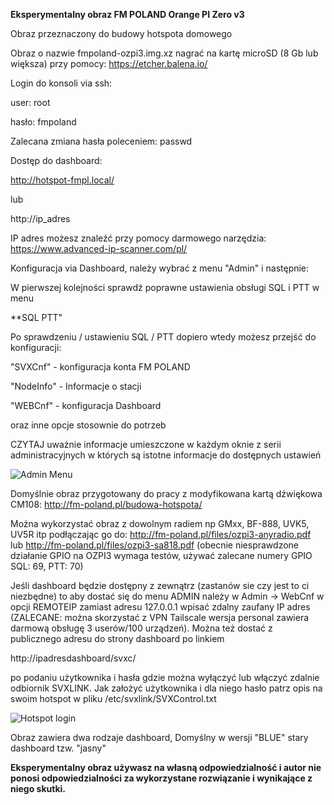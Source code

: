 **Eksperymentalny obraz FM POLAND Orange PI Zero v3**

Obraz przeznaczony do budowy hotspota domowego

Obraz o nazwie fmpoland-ozpi3.img.xz nagrać na kartę microSD (8 Gb lub większa) przy pomocy: https://etcher.balena.io/

Login do konsoli via ssh:

user: root

hasło: fmpoland

Zalecana zmiana hasła poleceniem: passwd

Dostęp do dashboard:

http://hotspot-fmpl.local/

lub

http://ip_adres

IP adres możesz znaleźć przy pomocy darmowego narzędzia: https://www.advanced-ip-scanner.com/pl/

Konfiguracja via Dashboard, należy wybrać z menu "Admin" i następnie:

W pierwszej kolejności sprawdź poprawne ustawienia obsługi SQL i PTT w menu

**SQL PTT"

Po sprawdzeniu / ustawieniu SQL / PTT dopiero wtedy możesz przejść do konfiguracji:

"SVXCnf" - konfiguracja konta FM POLAND

"NodeInfo" - Informacje o stacji

"WEBCnf" - konfiguracja Dashboard

oraz inne opcje stosownie do potrzeb

CZYTAJ uważnie informacje umieszczone w każdym oknie z serii administracyjnych
w których są istotne informacje do dostępnych ustawień

![Admin Menu](https://github.com/radioprj/orangepiv3/blob/main/admin-menu.png)

Domyślnie obraz przygotowany do pracy z modyfikowana kartą dźwiękowa CM108: http://fm-poland.pl/budowa-hotspota/

Można wykorzystać obraz z dowolnym radiem np GMxx, BF-888, UVK5, UV5R itp podłączając go do: http://fm-poland.pl/files/ozpi3-anyradio.pdf lub 
http://fm-poland.pl/files/ozpi3-sa818.pdf (obecnie niesprawdzone działanie GPIO na OZPI3 wymaga testów, używać zalecane numery GPIO SQL: 69, PTT: 70)

Jeśli dashboard będzie dostępny z zewnątrz (zastanów sie czy jest to ci niezbędne) to aby dostać się do menu ADMIN należy w Admin -> WebCnf w opcji REMOTEIP zamiast adresu 127.0.0.1 wpisać zdalny zaufany IP adres (ZALECANE: można skorzystać z VPN Tailscale wersja personal zawiera darmową obsługę 3 userów/100 urządzeń). Można też dostać z publicznego adresu do strony dashboard po linkiem

http://ipadresdashboard/svxc/

po podaniu użytkownika i hasła gdzie można wyłączyć lub włączyć zdalnie odbiornik SVXLINK. Jak założyć użytkownika i dla niego hasło patrz opis na swoim hotspot w pliku /etc/svxlink/SVXControl.txt

![Hotspot login](https://github.com/radioprj/orangepiv3/blob/main/hotspot-login.png)

Obraz zawiera dwa rodzaje dashboard, Domyślny w wersji "BLUE" stary dashboard tzw. "jasny"

**Eksperymentalny obraz używasz na własną odpowiedzialność i autor nie ponosi odpowiedzialności za wykorzystane rozwiązanie i wynikające z niego skutki.**


